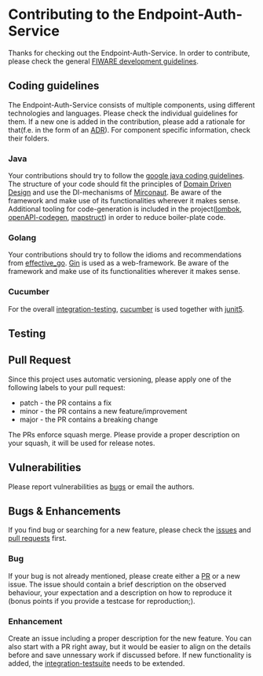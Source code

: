 # Contributing to the Endpoint-Auth-Service

Thanks for checking out the Endpoint-Auth-Service. In order to contribute, please check the general [FIWARE development guidelines](https://fiware-requirements.readthedocs.io/en/latest/lifecycle/index.html).

## Coding guidelines

The Endpoint-Auth-Service consists of multiple components, using different technologies and languages. Please check the individual guidelines for them.
If a new one is added in the contribution, please add a rationale for that(f.e. in the form of an [ADR](../README.md#ADRs)).
For component specific information, check their folders. 

### Java

Your contributions should try to follow the [google java coding guidelines](https://google.github.io/styleguide/javaguide.html). The structure of your
code should fit the principles of [Domain Driven Design](https://martinfowler.com/bliki/DomainDrivenDesign.html) and use the DI-mechanisms of
[Mirconaut](https://docs.micronaut.io/3.1.3/guide/index.html). Be aware of the framework and make use of its functionalities wherever it makes sense.
Additional tooling for code-generation is included in the project([lombok](https://projectlombok.org/), [openAPI-codegen](https://github.com/kokuwaio/micronaut-openapi-codegen),
[mapstruct](https://mapstruct.org/)) in order to reduce boiler-plate code.

### Golang

Your contributions should try to follow the idioms and recommendations from [effective_go](https://go.dev/doc/effective_go). [Gin](https://github.com/gin-gonic/gin)
is used as a web-framework. Be aware of the framework and make use of its functionalities wherever it makes sense.

### Cucumber

For the overall [integration-testing](../integration-test), [cucumber](https://cucumber.io/) is used together with [junit5](https://junit.org/junit5/docs/current/user-guide/).

## Testing



## Pull Request

Since this project uses automatic versioning, please apply one of the following labels to your pull request:
* patch - the PR contains a fix
* minor - the PR contains a new feature/improvement
* major - the PR contains a breaking change

The PRs enforce squash merge. Please provide a proper description on your squash, it will be used for release notes.

## Vulnerabilities

Please report vulnerabilities as [bugs](#bug) or email the authors.

## Bugs & Enhancements

If you find bug or searching for a new feature, please check the [issues](https://github.com/wistefan/endpoint-auth-service/issues) and [pull requests](https://github.com/wistefan/endpoint-auth-service/pulls)
first.

### Bug

If your bug is not already mentioned, please create either a [PR](#pull-request) or a new issue. The issue should contain a brief description on the
observed behaviour, your expectation and a description on how to reproduce it (bonus points if you provide a testcase for reproduction;).

### Enhancement

Create an issue including a proper description for the new feature. You can also start with a PR right away, but it would be easier to align on the details
before and  save unnessary work if discussed before.
If new functionality is added, the [integration-testsuite](../integration-test) needs to be extended.
